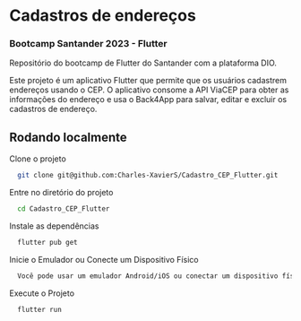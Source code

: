 
# Cadastros de endereços

### Bootcamp Santander 2023 - Flutter

Repositório do bootcamp de Flutter do Santander com a plataforma DIO.

Este projeto é um aplicativo Flutter que permite que os usuários cadastrem endereços usando o CEP. O aplicativo consome a API ViaCEP para obter as informações do endereço e usa o Back4App para salvar, editar e excluir os cadastros de endereço.

## Rodando localmente

Clone o projeto

```bash
  git clone git@github.com:Charles-XavierS/Cadastro_CEP_Flutter.git
```

Entre no diretório do projeto

```bash
  cd Cadastro_CEP_Flutter
```

Instale as dependências

```bash
  flutter pub get
```

Inicie o Emulador ou Conecte um Dispositivo Físico

```bash
  Você pode usar um emulador Android/iOS ou conectar um dispositivo físico ao computador para executar a aplicação. Certifique-se de que o emulador esteja em execução ou que o dispositivo físico esteja conectado e configurado para depuração.
```

Execute o Projeto

```bash
  flutter run
```